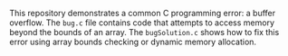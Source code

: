 This repository demonstrates a common C programming error: a buffer overflow. The `bug.c` file contains code that attempts to access memory beyond the bounds of an array.  The `bugSolution.c` shows how to fix this error using array bounds checking or dynamic memory allocation.